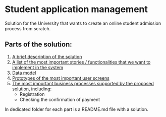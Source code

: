 # Student application management
Solution for the University that wants to create an online student admission process from scratch.

## Parts of the solution:
1. [A brief description of the solution](part1_ShortDescription/README.md)
2. [A list of the most important stories / functionalities that we want to implement in the system](part2_UserStories/README.md)
3. [Data model](part3_DataModel/README.md)
4. [Prototypes of the most important user screens](part4_UserScreens/README.md)
5. [The most important business processes supported by the proposed solution](part5_BusinessProcesses/README.md), including:
     * Registration
     * Checking the confirmation of payment

In dedicated folder for each part is a README.md file with a solution.
